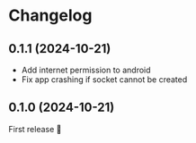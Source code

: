 # Changelog

<!--ENTER CHANGELOG HERE-->

## 0.1.1 (2024-10-21)

* Add internet permission to android
* Fix app crashing if socket cannot be created

## 0.1.0 (2024-10-21)

First release 🎉

